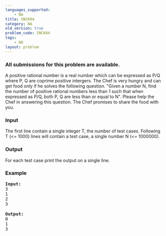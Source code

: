 ```yaml
---
languages_supported:
    - NA
title: SNCK04
category: NA
old_version: true
problem_code: SNCK04
tags:
    - NA
layout: problem
---
```

###  All submissions for this problem are available. 

A positive rational number is a real number which can be expressed as P/Q where P, Q are coprime positive intergers. The Chef is very hungry and can get food only if he solves the following question. "Given a number N, find the number of positive rational numbers less than 1 such that when expressed as P/Q, both P, Q are less than or equal to N". Please help the Chef in answering this question. The Chef promises to share the food with you.


### Input

The first line contain a single integer T, the number of test cases. Following T (<= 1000) lines will contain a test case, a single number N (<= 1000000).


### Output

For each test case print the output on a single line.


### Example

<pre>
<b>Input:</b>
3
1
2
3

<b>Output:</b>
0
1
3

</pre>
